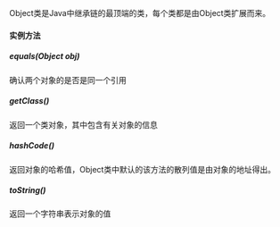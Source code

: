 Object类是Java中继承链的最顶端的类，每个类都是由Object类扩展而来。
#### 实例方法
##### equals(Object obj)
确认两个对象的是否是同一个引用
##### getClass()
返回一个类对象，其中包含有关对象的信息
##### hashCode()
返回对象的哈希值，Object类中默认的该方法的散列值是由对象的地址得出。
##### toString()
返回一个字符串表示对象的值